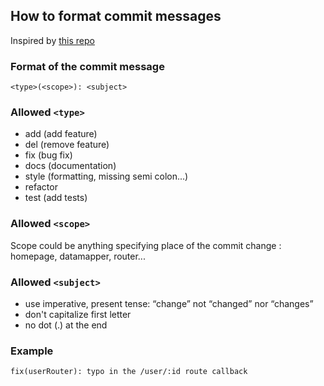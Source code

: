 ## How to format commit messages

Inspired by [this repo](https://gist.github.com/stephenparish/9941e89d80e2bc58a153#format-of-the-commit-message)

### Format of the commit message

`<type>(<scope>): <subject>`

### Allowed `<type>`

-   add (add feature)
-   del (remove feature)
-   fix (bug fix)
-   docs (documentation)
-   style (formatting, missing semi colon...)
-   refactor
-   test (add tests)

### Allowed `<scope>`

Scope could be anything specifying place of the commit change : homepage, datamapper, router...

### Allowed `<subject>`

-   use imperative, present tense: “change” not “changed” nor “changes”
-   don't capitalize first letter
-   no dot (.) at the end

### Example

`fix(userRouter): typo in the /user/:id route callback`
